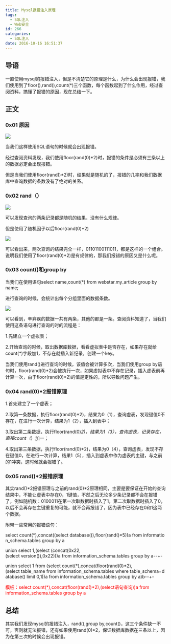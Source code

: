 ```yaml
---
title: Mysql报错注入原理
tags:
  - SQL注入
  - Web安全
id: 266
categories:
  - SQL注入
date: 2016-10-16 16:51:37
---
```


## 导语

一直使用mysql的报错注入，但是不清楚它的原理是什么，为什么会出现报错，我们使用到了floor(),rand(),count(*)三个函数，每个函数起到了什么作用，经过查阅资料，搞懂了报错的原因，现在总结一下。
<!--more-->
## 正文

### 0x01 原因

![](http://blog-img-1252112827.cos.ap-chengdu.myqcloud.com/2016/10/da8ef77c0269f9643e6c032b7af8d36f.png)

当我们这样使用SQL语句的时候就会出现报错。

经过查阅资料发现，我们使用floor(rand(0)*2)时，报错的条件是必须有三条以上的数据必定会出现报错。

但是当我们使用floor(rand()*2)时，结果就是随机的了，报错的几率和我们数据库中查询数据的条数没有了绝对的关系。

### 0x02 rand（）

![](http://blog-img-1252112827.cos.ap-chengdu.myqcloud.com/2016/10/486358675a2011d24e96b799282311a6.png)

可以发现查询的两条记录都是随机的结果，没有什么规律。

但是使用了随机因子以后floor(rand(0)*2)

![](http://blog-img-1252112827.cos.ap-chengdu.myqcloud.com/2016/10/b1fc3c87e46ae7183f026ab831c0cc3d.png)

可以看出来，两次查询的结果完全一样，01101100111011，都是这样的一个组合。说明我们使用了floor(rand(0)*2)是有规律的，那我们报错的原因又是什么呢。

### 0x03 count()和group by

当我们在使用语句select name,count(*) from webstar.my_article group by name;

进行查询的时候，会统计出每个分组里面的数据条数。

![](http://blog-img-1252112827.cos.ap-chengdu.myqcloud.com/2016/10/b6afa9dc9e9c6718759502a192eec502.png)

可以看到，辛弃疾的数据一共有两条，其他的都是一条。查阅资料知道了，当我们使用这条语句进行查询的时的流程是：

1.先建立一个虚拟表；

2.开始查询的时候，取出数据库数据，看看虚拟表中是否存在，如果存在就给count(*)字段加1，不存在就插入新纪录，创建一个key。

当我们使用rand()进行查询的时候，该值会被计算多次，当我们使用group by语句时，floor(rand(0)*2)会被执行一次，如果虚拟表中不存在记录，插入虚表前再计算一次，由于floor(rand(0)*2)的值是定性的，所以导致问题产生。

### 0x04 rand(0)*2报错原理

1.首先建立了一个虚表；

2.取第一条数据，执行floor(rand(0)*2)，结果为0（1），查询虚表，发现键值0不存在，在进行一次计算，结果为1（2），插入到表中；

3.取出第二条数据，执行floor(rand(0)*2)，结果为1（3），查询虚表，记录存在，直接count（*）加一；

4.取出第三条数据，执行floor(rand(0)*2)，结果为0（4），查询虚表，发现不存在键值0，在进行一次计算，结果1（5），插入到虚表中作为虚表的主键，与之前的1冲突，这时候就会报错了。

### 0x05 rand()*2报错原理

其实rand()*2报错原理与之前的rand(0)*2原理相同，主要是要保证在开始的查询结果中，不能让虚表中存在0，1键值，不然之后无论多少条记录都不会在报错了，例如随机数：0100011在第一次取数据时插入了1，第二次取数据时插入了0，以后不会再存在主键重复的可能，就不会再报错了，因为表中已经存在0和1这两个数据。

附带一些常用的报错语句：

select count(*),concat((select database()),floor(rand()*5))a from information_schema.tables group by a

union select 1,(select (concat(0x22,(select version()),0x22)))a from information_schema.tables group by a--+-

union select 1 from (select count(*),concat(floor(rand(0)*2),(select table_name from information_schema.tables where table_schema=database() limit 0,1))a from information_schema.tables group by a)b--+-

<span style="color: #ff0000;">模板：select count(*),concat(floor(rand()*2),(select语句查询))a from information_schema.tables group by a</span>

## 总结

其实我们发现mysql的报错注入，rand(),group by,count()，这三个条件缺一不可，否则就无法报错，还有如果使用rand(0)*2，保证数据库数据在三条以上，因为在第三次的时候会出现报错。

&nbsp;